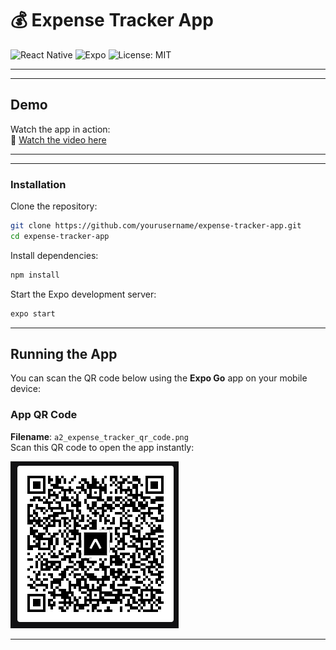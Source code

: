 # 💰 Expense Tracker App


![React Native](https://img.shields.io/badge/React_Native-v0.73.0-blue.svg?style=flat&logo=react)
![Expo](https://img.shields.io/badge/Expo-49.0.0-black.svg?style=flat&logo=expo)
![License: MIT](https://img.shields.io/badge/License-MIT-yellow.svg)

---

---
## Demo

Watch the app in action:  
🔗 [Watch the video here](https://youtube.com/shorts/gd1U67NEA2U)

---



---

###  Installation

Clone the repository:

```bash
git clone https://github.com/yourusername/expense-tracker-app.git
cd expense-tracker-app
```

Install dependencies:

```bash
npm install
```

Start the Expo development server:

```bash
expo start
```

---

##  Running the App

You can scan the QR code below using the **Expo Go** app on your mobile device:

###  App QR Code  
**Filename**: `a2_expense_tracker_qr_code.png`  
Scan this QR code to open the app instantly:

![QR Code - a2_expense_tracker_qr_code.png](./code.png)

---



